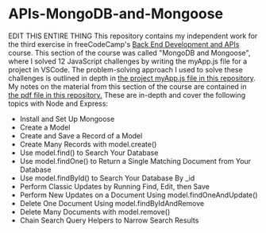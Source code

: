 # APIs-MongoDB-and-Mongoose
EDIT THIS ENTIRE THING
This repository contains my independent work for the third exercise in freeCodeCamp's [Back End Development and APIs](https://www.freecodecamp.org/learn/back-end-development-and-apis/) course. This section of the course was called "MongoDB and Mongoose", where I solved 12 JavaScript challenges by writing the myApp.js file for a project in VSCode. The problem-solving approach I used to solve these challenges is outlined in depth in [the project myApp.js file in this repository](https://github.com/franpanteli/APIs-Node-and-Express/blob/main/myApp.js). My notes on the material from this section of the course are contained in [the pdf file in this repository.](https://github.com/franpanteli/APIs-Node-and-Express/blob/main/Node%20and%20Express%20Course%20Notes.pdf) These are in-depth and cover the following topics with Node and Express:

<ul>
  <li>Install and Set Up Mongoose</li>
  <li>Create a Model</li>
  <li>Create and Save a Record of a Model</li>
  <li>Create Many Records with model.create()</li>
  <li>Use model.find() to Search Your Database</li>
  <li>Use model.findOne() to Return a Single Matching Document from Your Database</li>
  <li>Use model.findById() to Search Your Database By _id</li>
  <li>Perform Classic Updates by Running Find, Edit, then Save</li>
  <li>Perform New Updates on a Document Using model.findOneAndUpdate()</li>
  <li>Delete One Document Using model.findByIdAndRemove</li>
  <li>Delete Many Documents with model.remove()</li>
  <li>Chain Search Query Helpers to Narrow Search Results</li>
</ul>
